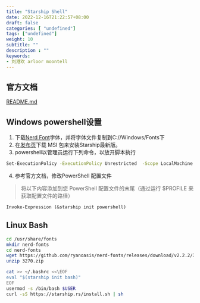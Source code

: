 ```yaml
---
title: "Starship Shell"
date: 2022-12-16T21:22:57+08:00
draft: false
categories: [ "undefined"]
tags: ["undefined"]
weight: 10
subtitle: ""
description : ""
keywords:
- 刘港欢 arloor moontell
---
```


<!--more-->

## 官方文档

[README.md](https://github.com/starship/starship/blob/master/docs/zh-CN/guide/README.md)

## Windows powershell设置

1. 下载[Nerd Font](https://www.nerdfonts.com/)字体，并将字体文件复制到C://Windows/Fonts下
2. 在[发布页](https://github.com/starship/starship/releases/latest)下载 MSI 包来安装Starship最新版。
3. powershell以管理员运行下列命令，以放开脚本执行

```bash
Set-ExecutionPolicy -ExecutionPolicy Unrestricted  -Scope LocalMachine
```

4. 参考官方文档，修改PowerShell 配置文件

>将以下内容添加到您 PowerShell 配置文件的末尾（通过运行 $PROFILE 来获取配置文件的路径）

```plaintext
Invoke-Expression (&starship init powershell)
```

## Linux Bash

```bash
cd /usr/share/fonts
mkdir nerd-fonts
cd nerd-fonts
wget https://github.com/ryanoasis/nerd-fonts/releases/download/v2.2.2/3270.zip -O 3270.zip
unzip 3270.zip

cat >> ~/.bashrc <<\EOF
eval "$(starship init bash)"
EOF
usermod -s /bin/bash $USER
curl -sS https://starship.rs/install.sh | sh
```



